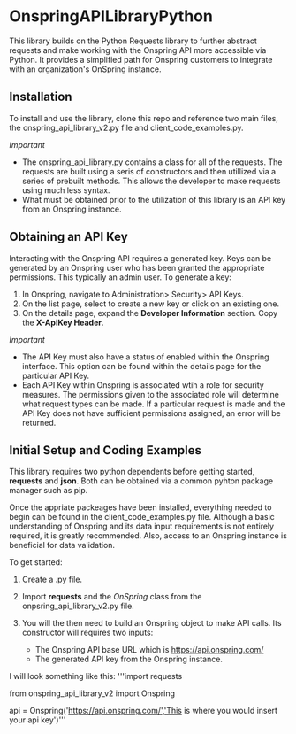 # OnspringAPILibraryPython

This library builds on the Python Requests library to further abstract requests and make working with the Onspring API more accessible via Python. It provides a simplified path for Onspring customers to integrate with an organization's OnSpring instance.

## Installation

To install and use the library, clone this repo and reference two main files, the onspring_api_library_v2.py file and client_code_examples.py.

_Important_

- The onspring_api_library.py contains a class for all of the requests. The requests are built using a seris of constructors and then utillized via a series of prebuilt methods. This allows the developer to make requests using much less syntax.
- What must be obtained prior to the utilization of this library is an API key from an Onspring instance.

## Obtaining an API Key

Interacting with the Onspring API requires a generated key. Keys can be generated by an Onspring user who has been granted the appropriate permissions. This typically an admin user. To generate a key:

1. In Onspring, navigate to Administration> Security> API Keys.
2. On the list page, select to create a new key or click on an existing one.
3. On the details page, expand the **Developer Information** section. Copy the **X-ApiKey Header**.

_Important_

- The API Key must also have a status of enabled within the Onspring interface. This option can be found within the details page for the particular API Key.
- Each API Key within Onspring is associated wtih a role for security measures. The permissions given to the associated role will determine what request types can be made. If a particular request is made and the API Key does not have sufficient permissions assigned, an error will be returned.

## Initial Setup and Coding Examples

This library requires two python dependents before getting started, **requests** and **json**. Both can be obtained via a common pyhton package manager such as pip.

Once the appriate packeages have been installed, everything needed to begin can be found in the client_code_examples.py file. Although a basic understanding of Onspring and its data input requirements is not entirely required, it is greatly recommended. Also, access to an Onspring instance is beneficial for data validation.

To get started:

1. Create a .py file.
2. Import **requests** and the _OnSpring_ class from the onpsring_api_library_v2.py file.
3. You will the then need to build an Onspring object to make API calls. Its constructor will requires two inputs:

   - The Onspring API base URL which is https://api.onspring.com/
   - The generated API key from the Onspring instance.

I will look something like this:
'''import requests

from onspring_api_library_v2 import Onspring

api = Onspring('https://api.onspring.com/','This is where you would insert your api key')'''
